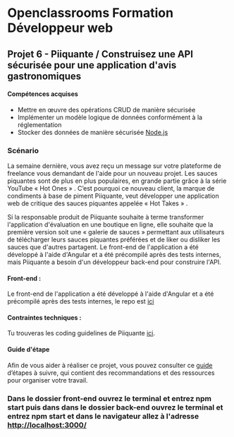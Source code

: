 # Openclassrooms Formation Développeur web
## Projet 6 - Piiquante / Construisez une API sécurisée pour une application d'avis gastronomiques


#### Compétences acquises

-   Mettre en œuvre des opérations CRUD de manière sécurisée
-   Implémenter un modèle logique de données conformément à la réglementation
-   Stocker des données de manière sécurisée
[Node.js](https://img.shields.io/badge/Node.js-%20-blue)

### Scénario

La semaine dernière, vous avez reçu un message sur votre plateforme de freelance vous demandant de l'aide pour un nouveau projet. Les sauces piquantes sont de plus en plus populaires, en grande partie grâce à la série YouTube « Hot Ones » . C’est pourquoi ce nouveau client, la marque de condiments à base de piment Piiquante, veut développer une application web de critique des sauces piquantes appelée « Hot Takes » .

Si la responsable produit de Piiquante souhaite à terme transformer l'application d'évaluation en une boutique en ligne, elle souhaite que la première version soit une « galerie de sauces » permettant aux utilisateurs de télécharger leurs sauces piquantes préférées et de liker ou disliker les sauces que d'autres partagent. Le front-end de l'application a été développé à l'aide d'Angular et a été précompilé après des tests internes, mais Piiquante a besoin d'un développeur back-end pour construire l'API.


 #### Front-end : 
 Le front-end de l'application a été développé à l'aide d'Angular et a été précompilé après des tests internes, le repo est [ici](https://github.com/OpenClassrooms-Student-Center/Web-Developer-P6)


 #### Contraintes techniques : 
 Tu trouveras les coding guidelines de Piiquante  [ici](https://s3.eu-west-1.amazonaws.com/course.oc-static.com/projects/DWJ_FR_P6/Requirements_DW_P6.pdf).
 

 #### Guide d'étape

Afin de vous aider à réaliser ce projet, vous pouvez consulter ce [guide](https://s3.eu-west-1.amazonaws.com/course.oc-static.com/projects/DWJ_FR_P6/Guide+E%CC%81tapes+Cle%CC%81s_DW_P6.pdf) d’étapes à suivre, qui contient des recommandations et des ressources pour organiser votre travail.


### Dans le dossier front-end ouvrez le terminal et entrez npm start puis dans dans le dossier back-end ouvrez le terminal et entrez npm start et dans le navigateur allez à l'adresse [http://localhost:3000/](http://localhost:3000/)
